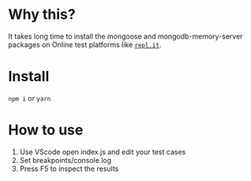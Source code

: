 # Why this?
It takes long time to install the mongoose and mongodb-memory-server packages on Online test platforms like [`repl.it`](https://repl.it/).

# Install
`npm i` or `yarn`

# How to use
1. Use VScode open index.js and edit your test cases
2. Set breakpoints/console.log
3. Press F5 to inspect the results
